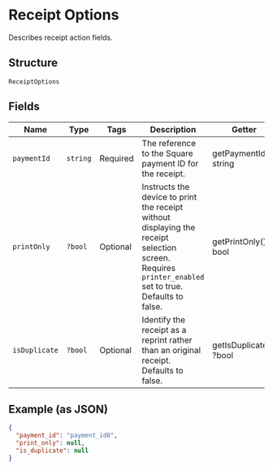 
# Receipt Options

Describes receipt action fields.

## Structure

`ReceiptOptions`

## Fields

| Name | Type | Tags | Description | Getter | Setter |
|  --- | --- | --- | --- | --- | --- |
| `paymentId` | `string` | Required | The reference to the Square payment ID for the receipt. | getPaymentId(): string | setPaymentId(string paymentId): void |
| `printOnly` | `?bool` | Optional | Instructs the device to print the receipt without displaying the receipt selection screen.<br>Requires `printer_enabled` set to true.<br>Defaults to false. | getPrintOnly(): ?bool | setPrintOnly(?bool printOnly): void |
| `isDuplicate` | `?bool` | Optional | Identify the receipt as a reprint rather than an original receipt.<br>Defaults to false. | getIsDuplicate(): ?bool | setIsDuplicate(?bool isDuplicate): void |

## Example (as JSON)

```json
{
  "payment_id": "payment_id0",
  "print_only": null,
  "is_duplicate": null
}
```

